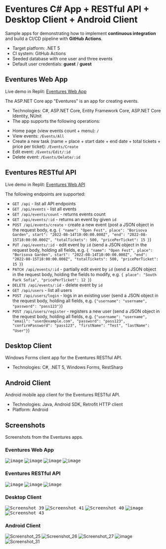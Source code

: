 # Eventures C# App + RESTful API + Desktop Client + Android Client

Sample apps for demonstrating how to implement **continuous integration** and build a CI/CD pipeline with **GitHub Actions**.
  - Target platform: .NET 5
  - CI system: GitHub Actions
  - Seeded database with one user and three events
  - Default user credentials: **guest** / **guest**


## Eventures Web App

Live demo in Replit: [Eventures Web App](https://eventures-web-app.softuniorg.repl.co)

The ASP.NET Core app "Eventures" is an app for creating events.
* Technologies: C#, ASP.NET Core, Entity Framework Core, ASP.NET Core Identity, NUnit
* The app supports the following operations:
 - Home page (view events count + menu): `/`
 - View events: `/Events/All`
 - Create a new task (name + place + start date + end date + total tickets + price per ticket): `/Events/Create`
 - Edit event: `/Events/Edit/:id`
 - Delete event: `/Events/Delete/:id`


## Eventures RESTful API

Live demo in Replit: [Eventures Web API](https://eventures-web-api.softuniorg.repl.co)

The following endpoints are supported:
 - `GET /api` - list all API endpoints 
 - `GET /api/events` - list all events
 - `GET /api/events/count` - returns events count
 - `GET /api/events/:id` - returns an event by given `id` 
 - `POST /api/events/create` - create a new event (post a JSON object in the request body, e.g. `{ "name": "Open Fest", place": "Borisova Garden", start": "2022-08-14T10:00:00.000Z", "end": "2022-08-15T18:00:00.000Z", "totalTickets": 500, "pricePerTicket": 15 }`)
 - `PUT /api/events/:id` - edit event by `id` (send a JSON object in the request body, holding all fields, e.g. `{ "name": "Open Fest", place": "Borisova Garden", start": "2022-08-14T10:00:00.000Z", "end": "2022-08-15T18:00:00.000Z", "totalTickets": 500, "pricePerTicket": 15 }`)
 - `PATCH /api/events/:id` - partially edit event by `id` (send a JSON object in the request body, holding the fields to modify, e.g. `{ place": "South Park Sofia", "pricePerTicket": 12 }`)
 - `DELETE /api/events/:id` - delete event by `id`
 - `GET /api/users` - list all users
 - `POST /api/users/login` - logs in an existing user (send a JSON object in the request body, holding all fields, e.g. `{"username": "username", "password": "pass123"}`)
 - `POST /api/users/register` - registers a new user (send a JSON object in the request body, holding all fields, e.g. `{"username": "username", "email": "user@example.com", "password": "pass123", "confirmPassword": "pass123", "firstName": "Test", "lastName": "User"}`)


## Desktop Client

Windows Forms client app for the Eventures RESTful API.
* Technologies: C#, .NET 5, Windows Forms, RestSharp


## Android Client

Android mobile app client for the Eventures RESTful API.
* Technologies: Java, Android SDK, Retrofit HTTP client
* Platform: Android


## Screenshots

Screenshots from the Eventures apps.


### Eventures Web App

<kbd>![image](https://user-images.githubusercontent.com/69080997/135711976-d201d880-33c3-48ca-8105-f5686865242b.png)</kbd>
<kbd>![image](https://user-images.githubusercontent.com/69080997/135712009-b53b097a-6965-4633-b773-a3beccf54c69.png)</kbd>
<kbd>![image](https://user-images.githubusercontent.com/69080997/135712052-e0f6e38c-d3c9-4aa3-8bf1-df0677f7859b.png)</kbd>
<kbd>![image](https://user-images.githubusercontent.com/69080997/137502117-020b2db5-d01a-4712-ae4b-e9743d88dbfc.png)</kbd>


### Eventures RESTful API

<kbd>![image](https://user-images.githubusercontent.com/69080997/136526348-4a3c00d9-b4b0-40f8-81f9-9904785c0172.png)</kbd>
<kbd>![image](https://user-images.githubusercontent.com/69080997/136526560-721e6f6a-b3d4-4f1e-9646-2e2052c4912b.png)</kbd>
<kbd>![image](https://user-images.githubusercontent.com/69080997/136526724-01b3a68f-2909-4c4b-8799-97e6f19b6d87.png)</kbd>


### Desktop Client

<kbd>![Screenshot_39](https://user-images.githubusercontent.com/69080997/133249837-e5e3b55f-8668-47bd-90ba-800987d88af1.png)</kbd>
<kbd>![Screenshot_41](https://user-images.githubusercontent.com/69080997/133249861-5609ebcc-1d98-4a3c-84b4-75dc165d0167.png)</kbd>
<kbd>![Screenshot_40](https://user-images.githubusercontent.com/69080997/133249854-238fd94f-7c3a-4405-ab65-d67db4525d64.png)</kbd>
<kbd>![image](https://user-images.githubusercontent.com/69080997/135712288-2b281f60-74f0-4269-b8f2-db0aa02bd777.png)</kbd>
<kbd>![Screenshot_43](https://user-images.githubusercontent.com/69080997/133249884-505f52c5-a8ba-4764-a012-ec64f56baf05.png)</kbd>


### Android Client

![Screenshot_25](https://user-images.githubusercontent.com/69080997/133249110-02744bb1-8936-4854-9f3a-512034d79edd.png)
![Screenshot_26](https://user-images.githubusercontent.com/69080997/133249129-c7a27786-5331-498a-ae98-af4763603578.png)
![Screenshot_27](https://user-images.githubusercontent.com/69080997/133249144-b14f7967-3ffe-4434-acbc-7fa00581eb39.png)
![image](https://user-images.githubusercontent.com/69080997/135712372-ea0c6099-7f59-41ab-ae3d-75bf97733b7e.png)
![Screenshot_31](https://user-images.githubusercontent.com/69080997/133249220-c1ec76ae-10aa-4790-986f-ab4dcc4368b4.png)


